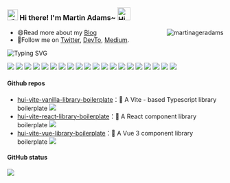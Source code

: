 <h3>
  <img src="https://media.giphy.com/media/hvRJCLFzcasrR4ia7z/giphy.gif" width="25" alt="手势">
  Hi there! I'm Martin Adams~ 
  <img src="https://emojis.slackmojis.com/emojis/images/1588866973/8934/hellokittydance.gif?1588866973" alt="Hi" width="30" />
</h3>

<a href="https://github.com/martinageradams">
  <div align="right" >
    <img align="right" src="https://count.getloli.com/get/@:martinageradams" alt="martinageradams" />
  </div>
</a>

<!-- ======================================= -->

- 😄Read more about my [Blog](http://www.martinageradams.com)
- 👯Follow me on [Twitter](https://twitter.com/martinadamsdev), [DevTo](https://dev.to/martinadamsdev), [Medium](https://medium.com/@martinadamsdev).

<!-- https://readme-typing-svg.demolab.com/demo/ -->

![Typing SVG](https://readme-typing-svg.herokuapp.com?font=DynaPuff&size=20&pause=1000&color=9999FF&center=true&vCenter=true&width=500&height=22&lines=A+passionate+web+developer+based+in+Chengdu.++%F0%9F%91%8B)


<!-- ======================================= -->

![](https://img.shields.io/badge/-Nodejs-43853d?style=flat-square&logo=Node.js&logoColor=white) ![](https://img.shields.io/badge/-WebRTC-008000?style=flat-square&logo=WebRTC&labelColor=90EE90&color=fff) ![](https://img.shields.io/badge/-JavaScript-e5cd0c?style=flat-square&logo=JavaScript&labelColor=f7df1e&logoColor=000) ![](https://img.shields.io/badge/-TypeScript-3178C6?style=flat-square&logo=TypeScript&logoColor=white&color=blue) ![](https://img.shields.io/badge/-Vue.js-29beb0?style=flat-square&logo=vue.js&labelColor=ffffff&color=4FC08D) ![](https://img.shields.io/badge/-React-29beb0?style=flat-square&logo=React&labelColor=ffffff&color=61DAFB) ![](https://img.shields.io/badge/-WebPack-1C78C0?style=flat-square&logo=WebPack&logoColor=white) ![](https://img.shields.io/badge/-Electron-white?style=flat-square&logo=electron&logoColor=white&color=47848F) ![](https://img.shields.io/badge/-Three.js-000000?style=flat-square&logo=Three.js) ![](https://img.shields.io/badge/-MiniProgram-008000?style=flat-square&logo=WeChat&labelColor=fff&color=07C160) ![](https://img.shields.io/badge/-NPM-CB3837?style=flat-square&logo=npm&logoColor=white) ![](https://img.shields.io/badge/-Github_Actions-2088FF?style=flat-square&logo=github-actions&logoColor=white) [![](https://img.shields.io/badge/-Gist-black?style=flat-square&logo=GitHub&labelColor=blue&color=fff&logoColor=fff)](https://gist.github.com/martinageradams) ![](https://img.shields.io/badge/-Tampermonkey-black?style=flat-square&logo=Tampermonkey&labelColor=black&color=00485B) ![](https://img.shields.io/badge/-KaliLinux-white?style=flat-square&logo=KaliLinux&logoColor=white&color=blue) ![](https://img.shields.io/badge/-MySQL-white?style=flat-square&logo=MySQL&logoColor=white&color=fff&labelColor=4479A1) ![](https://img.shields.io/badge/-CodePen-white?style=flat-square&logo=CodePen&logoColor=white&color=000) ![](https://img.shields.io/badge/-Jenkins-white?style=flat-square&logo=Jenkins&labelColor=D24939&color=white&logoColor=white) ![](https://img.shields.io/badge/-Docker-white?style=flat-square&logo=Docker&labelColor=2496ED&color=2496ED&logoColor=white) ![](https://img.shields.io/badge/-Bilibili-white?style=flat-square&logo=Bilibili&labelColor=00A1D6&logoColor=white)

<!-- ======================================= -->

#### Github repos 

- [hui-vite-vanilla-library-boilerplate](https://github.com/martinageradams/hui-vite-vanilla-library-boilerplate)：🚙 A Vite - based Typescript library boilerplate [![](https://img.shields.io/github/stars/martinageradams/hui-vite-vanilla-library-boilerplate)](https://github.com/martinageradams/hui-vite-vanilla-library-boilerplate)
- [hui-vite-react-library-boilerplate](https://github.com/martinageradams/hui-vite-react-library-boilerplate)：🚕 A React component library boilerplate [![](https://img.shields.io/github/stars/martinageradams/hui-vite-react-library-boilerplate)](https://github.com/martinageradams/hui-vite-react-library-boilerplate) 
- [hui-vite-vue-library-boilerplate](https://github.com/martinageradams/hui-vite-vue-library-boilerplate)：🚗 A Vue 3 component library boilerplate [![](https://img.shields.io/github/stars/martinageradams/hui-vite-vue-library-boilerplate)](https://github.com/martinageradams/hui-vite-vue-library-boilerplate)
<!-- - [vue-super-admin](https://github.com/martinageradams/vue-super-admin)：🚗 一个适用于个人 ，团队协同开发的 vue3.2👆 精简管理后台模板。  [![](https://img.shields.io/github/stars/martinageradams/vue-super-admin)](https://github.com/martinageradams/vue-super-admin) 
- [dev-boy](https://github.com/martinageradams/dev-boy)：🛠️An awesome terminal cli toolkit.(小而美的 cli 工具包)🧰  [![](https://img.shields.io/github/stars/martinageradams/dev-boy)](https://github.com/martinageradams/dev-boy)     [![](https://img.shields.io/npm/dt/dev-boy?style=flat&label=downloads&color=cb3837&labelColor=cb0000&logo=npm)](https://www.npmjs.com/package/dev-boy)
- [ding-trans](https://github.com/martinageradams/ding-trans)：🌈一个在终端上翻译的工具，支持有道翻译和 DeepL 翻译。  [![](https://img.shields.io/github/stars/martinageradams/ding-trans)](https://github.com/martinageradams/ding-trans)     [![](https://img.shields.io/npm/dt/ding-trans?style=flat&label=downloads&color=cb3837&labelColor=cb0000&logo=npm)](https://www.npmjs.com/package/ding-trans)
- [prm-cli](https://github.com/martinageradams/prm-cli)：🦄快速切换包管理工具的镜像源  [![](https://img.shields.io/github/stars/martinageradams/prm-cli)](https://github.com/martinageradams/prm-cli)     [![](https://img.shields.io/npm/dt/prm-cli?style=flat&label=downloads&color=cb3837&labelColor=cb0000&logo=npm)](https://www.npmjs.com/package/prm-cli) -->

<!-- ======================================= -->

#### GitHub status

![](https://github-readme-activity-graph.cyclic.app/graph?username=martinageradams&theme=github)

<!-- | ![](https://github-readme-stats.vercel.app/api?username=martinageradams&show_icons=truee&include_all_commits=true&theme=onedark&hide=prs) | ![](https://github-readme-stats.vercel.app/api/top-langs/?username=martinageradams&layout=compact&show_icons=truee&include_all_commits=true&theme=onedark&card_width=230) |
| ---- | ---- | -->
